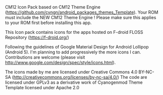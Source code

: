 CM12 Icon Pack based on CM12 Theme Engine (https://github.com/cyngn/android_packages_themes_Template). 
Your ROM must include the NEW CM12 Theme Engine ! Please make sure this applies to your ROM first before installing this app. 

This Icon pack contains icons for the apps hosted on F-droid FLOSS Repository (https://f-droid.org/)

Following the guidelines of Google Material Design for Android Lollipop (Android 5). I'm planning to add progressively the more icons I can. Contributions are welcome (please visit http://www.google.com/design/spec/style/icons.html). 

The icons made by me are licensed under Creative Commons 4.0 BY-NC-SA (http://creativecommons.org/licenses/by-nc-sa/4.0/)
The code are licensed under GPLv3 as a derivative work of Cyanogenmod Theme Template licensed under Apache 2.0
